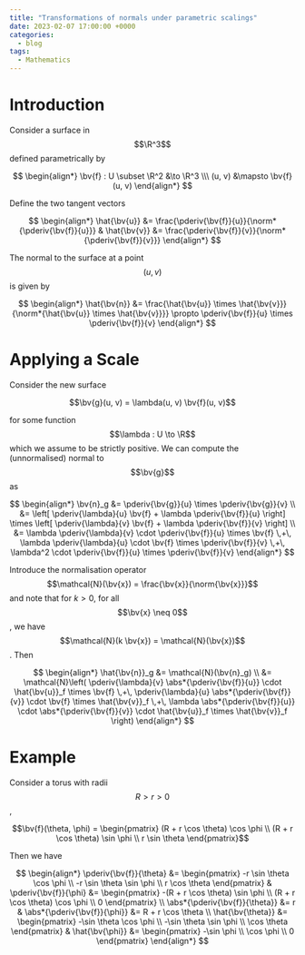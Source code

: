 ```yaml
---
title: "Transformations of normals under parametric scalings"
date: 2023-02-07 17:00:00 +0000
categories:
  - blog
tags:
  - Mathematics
---
```


# Introduction
Consider a surface in $$\R^3$$ defined parametrically by

$$
\begin{align*}
\bv{f} : U \subset \R^2 &\to \R^3 \\\
(u, v) &\mapsto \bv{f}(u, v)
\end{align*}
$$

Define the two tangent vectors

$$
\begin{align*}
\hat{\bv{u}} &= \frac{\pderiv{\bv{f}}{u}}{\norm*{\pderiv{\bv{f}}{u}}}
& \hat{\bv{v}} &= \frac{\pderiv{\bv{f}}{v}}{\norm*{\pderiv{\bv{f}}{v}}}
\end{align*}
$$

The normal to the surface at a point $$(u, v)$$ is given by

$$
\begin{align*}
\hat{\bv{n}} &= \frac{\hat{\bv{u}} \times \hat{\bv{v}}}{\norm*{\hat{\bv{u}} \times \hat{\bv{v}}}} \propto \pderiv{\bv{f}}{u} \times \pderiv{\bv{f}}{v}
\end{align*}
$$

# Applying a Scale
Consider the new surface

$$\bv{g}(u, v) = \lambda(u, v) \bv{f}(u, v)$$

for some function $$\lambda : U \to \R$$ which we assume to be strictly positive. We can compute the (unnormalised) normal to $$\bv{g}$$ as

$$
\begin{align*}
\bv{n}_g &= \pderiv{\bv{g}}{u} \times \pderiv{\bv{g}}{v} \\
&= \left[ \pderiv{\lambda}{u} \bv{f} + \lambda \pderiv{\bv{f}}{u} \right] \times \left[ \pderiv{\lambda}{v} \bv{f} + \lambda \pderiv{\bv{f}}{v} \right] \\
&= \lambda \pderiv{\lambda}{v} \cdot \pderiv{\bv{f}}{u} \times \bv{f} \,+\, \lambda \pderiv{\lambda}{u} \cdot \bv{f} \times \pderiv{\bv{f}}{v} \,+\, \lambda^2 \cdot \pderiv{\bv{f}}{u} \times \pderiv{\bv{f}}{v}
\end{align*}
$$

Introduce the normalisation operator $$\mathcal{N}(\bv{x}) = \frac{\bv{x}}{\norm{\bv{x}}}$$ and note that for $k > 0$, for all $$\bv{x} \neq 0$$, we have $$\mathcal{N}(k \bv{x}) = \mathcal{N}(\bv{x})$$. Then

$$
\begin{align*}
\hat{\bv{n}}_g &= \mathcal{N}(\bv{n}_g) \\
&= \mathcal{N}\left( \pderiv{\lambda}{v} \abs*{\pderiv{\bv{f}}{u}} \cdot \hat{\bv{u}}_f \times \bv{f} \,+\, \pderiv{\lambda}{u} \abs*{\pderiv{\bv{f}}{v}} \cdot \bv{f} \times \hat{\bv{v}}_f \,+\, \lambda \abs*{\pderiv{\bv{f}}{u}} \cdot \abs*{\pderiv{\bv{f}}{v}} \cdot \hat{\bv{u}}_f \times \hat{\bv{v}}_f \right)
\end{align*}
$$

# Example
Consider a torus with radii $$R > r > 0$$,

$$\bv{f}(\theta, \phi) = \begin{pmatrix} (R + r \cos \theta) \cos \phi \\ (R + r \cos \theta) \sin \phi \\ r \sin \theta \end{pmatrix}$$

Then we have

$$
\begin{align*}
\pderiv{\bv{f}}{\theta} &= \begin{pmatrix} -r \sin \theta \cos \phi \\ -r \sin \theta \sin \phi \\ r \cos \theta \end{pmatrix} & \pderiv{\bv{f}}{\phi} &= \begin{pmatrix} -(R + r \cos \theta) \sin \phi \\ (R + r \cos \theta) \cos \phi \\ 0 \end{pmatrix} \\
\abs*{\pderiv{\bv{f}}{\theta}} &= r & \abs*{\pderiv{\bv{f}}{\phi}} &= R + r \cos \theta \\
\hat{\bv{\theta}} &= \begin{pmatrix} -\sin \theta \cos \phi \\ -\sin \theta \sin \phi \\ \cos \theta \end{pmatrix} & \hat{\bv{\phi}} &= \begin{pmatrix} -\sin \phi \\ \cos \phi \\ 0 \end{pmatrix}
\end{align*}
$$